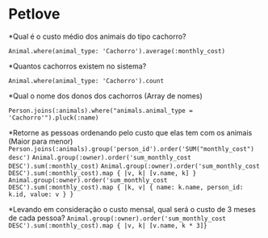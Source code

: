 # Petlove

*Qual é o custo médio dos animais do tipo cachorro?

`Animal.where(animal_type: 'Cachorro').average(:monthly_cost)`

*Quantos cachorros existem no sistema?

`Animal.where(animal_type: 'Cachorro').count`

*Qual o nome dos donos dos cachorros (Array de nomes)

`Person.joins(:animals).where("animals.animal_type = 'Cachorro'").pluck(:name)`

*Retorne as pessoas ordenando pelo custo que elas tem com os animais (Maior para menor)
`Person.joins(:animals).group('person_id').order('SUM("monthly_cost") desc')`
`Animal.group(:owner).order('sum_monthly_cost DESC').sum(:monthly_cost)`
`Animal.group(:owner).order('sum_monthly_cost DESC').sum(:monthly_cost).map { |v, k| [v.name, k] }`
`Animal.group(:owner).order('sum_monthly_cost DESC').sum(:monthly_cost).map { |k, v| { name: k.name, person_id: k.id, value: v } }`

*Levando em consideração o custo mensal, qual será o custo de 3 meses de cada pessoa?
`Animal.group(:owner).order('sum_monthly_cost DESC').sum(:monthly_cost).map { |v, k| [v.name, k * 3]}`
